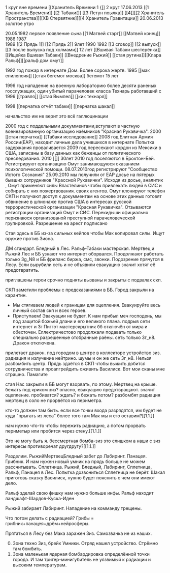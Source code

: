 1 круг вне времени  [[Хранитель Времени 1 {]]
2 круг 17.06.2013 [[1 Хранитель Времени]] [[2 Табаки{]] [[3 Летун поылка]] [[4]][[2 Хранитель Пространства]][[ХВ Стервятник]][[4 Хранитель Гравитации]]
20.06.2013 золотое утро

20.05.1982 первое появление сына
 [[1 Матвей старт]] [[Матвей конец]]
1986
1987  
1989  [[2 Прядь 1]] [[2 Прядь 2]] 9лет
1990 
1992 [[3 сговор]] [[2 выпуск]] [[3 после выпуска  под холмами]] 12 лет
[[Вшивая Табаки шестерёнка]] [[Ищейка Вшивая Табаки]]
[[Внедрение Рыжий]] [[стая рутина]][[Клара Ральф]][[ральф дом омут]]

1992 год пожар в интернате Дом. Более сорока жертв.
1995  [[мак епилепсия]] [[стая бегемот москва]] бегемот 15 лет

1996 год нападение на военную лабораторию более десяти раненых госслужащих, один убитый парачеловек класса Технарь работавший с 
1996 [[травля]] [[стая Вымпел]] [[кик технаря]]




1998 [[перчатка отчёт табаки]] [[перчатка шакал]]

начальство им не верит это всё галлюцинации




















2000 год с поддельными докумментами,вступают в частную военезированную организацию наёмников "Красная Рукавичка".
2000 [[стая перчатка]] [[Табаки исследование]]
2008 год Елитная Армия России(ЕАР), находит личные дела учившихся в интернате  Попытка задержания проваливается
2009 год  пересекают кордон из Мексики в США, записаны в базу данных как беженцы от политического преследования. 
2010 [[]] 30лет
2010 год  поселяются в Броктон-Бей. Регистрируют организацию Омут занимающуюся оказанием психологической помощи.
08.07.2010год регистрируют "Сообщество Истого Сознания"
25.09.2010 мы получили от ЕАР досье на пятерых бывших сотрудников "Крассной Рукавички". Исходя из досье, аналитик , Омут применяют силы Властелинов чтобы привлекать людей в СИС и собирать с них пожертвования. своих агентов. Омут клонируют телефон СКП и получают доступ к докумментам на основе этих данных готовят обвинение в шпионаже против США в интересах русской террористической организации "Красная Рукавичка". Отзываются регистрации организаций Омут и СИС. Перекидыши официально перизнаюся организованой преступной парачеловеческой групировкой. Разрешение на арест подписано








Стая здесь в ББ из-за сильных кейпов чтобы Мак копировал силы. Ищут оружие против Зиона.



































ДМ стандарт.
Бледный в Лес. 
Ральф-Табаки мастерская.
Мертвец и Рыжий Лес и ББ узнают что интернет оборвался. Продолжают работать только 3g_N8 и ББ фриланс биржа, смс, звонки. Подозрение прячутся в Лесу. Если вырубили сеть и не объявили евакуацию значит хотят её предотвратить.








приглашены герои срочно подняты вызваны и закрыты с подвалах скп.

СКП заметили проблемы с предсказаниями в ББ. Город закрыли на карантин.
- Мы стягиваем людей к границам для оцепления. Евакуируйте весь личный состав скп и всех героев.
- Приступаем!
Эвакуации не будет. К нам прибыл меч господень, мы под защитой божьей длани и его великого плана.
подрыв сети интернет и 3г Пиггот мастерскрытник
бб отключён от мира и обесточен. Еллектричестово продолжали подавать только специально разрешенные отобранные раёны. сеть только 3г_н8. Дракон отключена.








прилетает дракон. под городом в центре в коллекторе устройство зиз. радиация и излучение нейтрино. шумы и он же сеть 3г_н8. Нельзя разбомбить центр.
Прядь здаётся в СКП чтобы выжить добится сотрудничества и проапгрейдить оживить Василиск. Вот мои сканы мне страшно. Памагите
















стая 
Нас закрыли в ББ могут взорвать, по этому. Мертвец на крыше.
бежать под криком зиз? опасно, евакуацию предотвращают. значит оцепление. пробиватся? 
ждать? и бежать потом? разбомбят радиация мертвец в соло не прорвётся из периметра.

кто-то должен там быть. если все точки входа разрядятся, им будет не куда "прыгать из леса" более того там Мак мы и его оставим?[[1.1.]]

нам нужно что-то чтобы пережить радиацию, а потом прорвать периметыр или пробится через стену.[[1.1.]]

Это не могу быть я. бессмертная бомба-зиз это слишком
а наши с зиз интересы противоречат другдругу?[[1.1.]]

<!-- Нужно глянуть будущее, почему? -->

Разделим. РыжийМертвецБледный забег до Лабиринт. Панацея. Грибник. И нам нужен новый умник на прядь больше не можем рассчитывать. Сплетница.
Рыжий, Бледный, Лабиринт, Сплетница, Ральф, Панацея в Лес.
Попытка дозвониться Сплетница не берёт.
Шакал приготовь сказку Василиск, нужно будет пояснить с чем они имеют дело.

Ральф зделай свою фишку нам нужно больше инфы.
Ральф находит ландшафт-Шардов-Куска-Иден

Рыжий забирает Лабиринт. Нападение на комманду трещены.

Что потом делать с радиацией? Грибы = грибник+панацея+дрём+нейросферы.

Прятаться в Лесу без Мака заражен Зиз. Самозванка не из наших.
















0) Зона техно Зиз, брейк Умники. Отряд нашел устройство. Стрёмно там бомбить.
1) Зона маленькая ядерная бомбардировка определённой точки города. И там тригер-минигубитель не уязвимый к радиации и высоким температурам.
